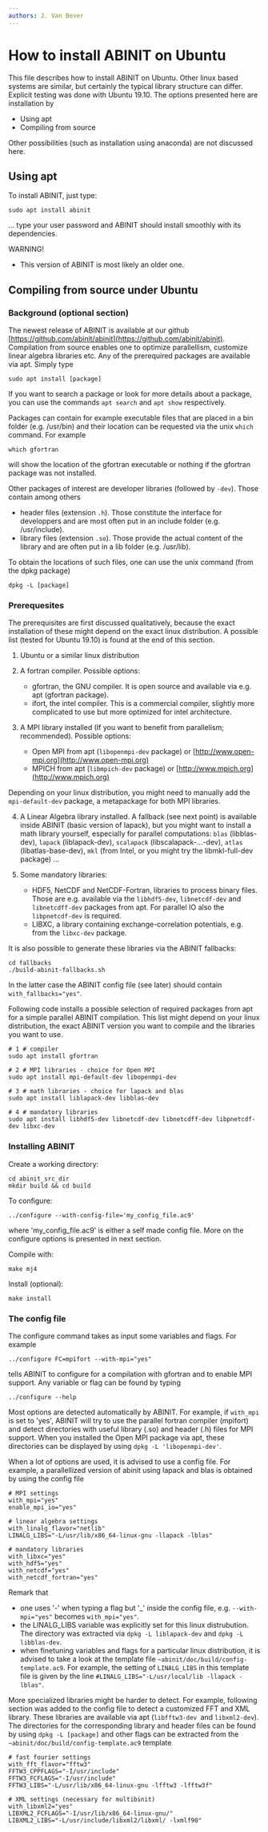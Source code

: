 ```yaml
---
authors: J. Van Bever
---
```


# How to install ABINIT on Ubuntu

This file describes how to install ABINIT on Ubuntu. Other linux based systems are similar, but certainly the typical library structure can differ. Explicit testing was done with Ubuntu 19.10. The options presented here are installation by

 - Using apt
 - Compiling from source

Other possibilities (such as installation using anaconda) are not discussed here.

## Using apt

To install ABINIT, just type:

    sudo apt install abinit

... type your user password and ABINIT should install smoothly with its dependencies.

WARNING!

* This version of ABINIT is most likely an older one.

## Compiling from source under Ubuntu

### Background (optional section)

The newest release of ABINIT is available at our github [https://github.com/abinit/abinit](https://github.com/abinit/abinit). Compilation from source enables one to optimize parallellism, customize linear algebra libraries etc. Any of the prerequired packages are available via apt. Simply type

    sudo apt install [package]

If you want to search a package or look for more details about a package, you can use the commands `apt search` and `apt show` respectively.

Packages can contain for example executable files that are placed in a bin folder (e.g. /usr/bin) and their location can be requested via the unix `which` command. For example

    which gfortran

will show the location of the gfortran executable or nothing if the gfortran package was not installed.

Other packages of interest are developer libraries (followed by `-dev`). Those contain among others

  - header files (extension `.h`). Those constitute the interface for developpers and are most often put in an include folder (e.g. /usr/include).
  - library files (extension `.so`). Those provide the actual content of the library and are often put in a lib folder (e.g. /usr/lib).

To obtain the locations of such files, one can use the unix command (from the dpkg package)

    dpkg -L [package]

### Prerequesites

The prerequisites are first discussed qualitatively, because the exact installation of these might depend on the exact linux distribution. A possible list (tested for Ubuntu 19.10) is found at the end of this section.

1. Ubuntu or a similar linux distribution

2. A fortran compiler. Possible options:

      - gfortran, the GNU compiler. It is open source and available via e.g. apt (gfortran package).
      - ifort, the intel compiler. This is a commercial compiler, slightly more complicated to use but more optimized for intel architecture.

3. A MPI library installed (If you want to benefit from parallelism; recommended).
   Possible options:

      - Open MPI from apt (`libopenmpi-dev` package) or [http://www.open-mpi.org](http://www.open-mpi.org) 
      - MPICH from apt (`libmpich-dev` package) or [http://www.mpich.org](http://www.mpich.org)

Depending on your linux distribution, you might need to manually add the `mpi-default-dev` package, a metapackage for both MPI libraries.

4. A Linear Algebra library installed.
  A fallback (see next point) is available inside ABINIT (basic version of lapack), but you might want to install a math library yourself, especially for parallel computations: `blas` (libblas-dev), `lapack` (liblapack-dev), `scalapack` (libscalapack-...-dev), `atlas` (libatlas-base-dev), `mkl` (from Intel, or you might try the libmkl-full-dev package) ...

5. Some mandatory libraries:

      - HDF5, NetCDF and NetCDF-Fortran, libraries to process binary files. Those are e.g. available via the `libhdf5-dev`, `libnetcdf-dev` and `libnetcdff-dev` packages from apt. For parallel IO also the `libpnetcdf-dev` is required.
      - LIBXC, a library containing exchange-correlation potentials, e.g. from the `libxc-dev` package.
  
  It is also possible to generate these libraries via the ABINIT fallbacks:

    cd fallbacks
    ./build-abinit-fallbacks.sh

  In the latter case the ABINIT config file (see later) should contain `with_fallbacks="yes"`.

Following code installs a possible selection of required packages from apt for a simple parallel ABINIT compilation. This list might depend on your linux distribution, the exact ABINIT version you want to compile and the libraries you want to use.

    # 1 # compiler
    sudo apt install gfortran 
    
    # 2 # MPI libraries - choice for Open MPI
    sudo apt install mpi-default-dev libopenmpi-dev
    
    # 3 # math libraries - choice for lapack and blas
    sudo apt install liblapack-dev libblas-dev
    
    # 4 # mandatory libraries
    sudo apt install libhdf5-dev libnetcdf-dev libnetcdff-dev libpnetcdf-dev libxc-dev

### Installing ABINIT

Create a working directory:

    cd abinit_src_dir
    mkdir build && cd build

To configure:

    ../configure --with-config-file='my_config_file.ac9'

where 'my_config_file.ac9' is either a self made config file. More on the configure options is presented in next section.

Compile with:

    make mj4

Install (optional):

    make install

### The config file

The configure command takes as input some variables and flags. For example

    ../configure FC=mpifort --with-mpi="yes"

tells ABINIT to configure for a compilation with gfortran and to enable MPI support. Any variable or flag can be found by typing

    ../configure --help

Most options are detected automatically by ABINIT. For example, if `with_mpi` is set to 'yes', ABINIT will try to use the parallel fortran compiler (mpifort) and detect directories with useful library (.so) and header (.h) files for MPI support. When you installed the Open MPI package via apt, these directories can be displayed by using `dpkg -L 'libopenmpi-dev'`.

When a lot of options are used, it is advised to use a config file. For example, a parallellized version of abinit using lapack and blas is obtained by using the config file

    # MPI settings
    with_mpi="yes"
    enable_mpi_io="yes"
    
    # linear algebra settings
    with_linalg_flavor="netlib"
    LINALG_LIBS="-L/usr/lib/x86_64-linux-gnu -llapack -lblas"
    
    # mandatory libraries
    with_libxc="yes"
    with_hdf5="yes"
    with_netcdf="yes"
    with_netcdf_fortran="yes"

Remark that

  - one uses '-' when typing a flag but '_' inside the config file, e.g. `--with-mpi="yes"` becomes `with_mpi="yes"`.
  - the LINALG_LIBS variable was explicitly set for this linux distrubution. The directory was extracted via `dpkg -L liblapack-dev` and `dpkg -L libblas-dev`.
  - when finetuning variables and flags for a particular linux distribution, it is advised to take a look at the template file `~abinit/doc/build/config-template.ac9`. For example, the setting of `LINALG_LIBS` in this template file is given by the line `#LINALG_LIBS="-L/usr/local/lib -llapack -lblas"`.

More specialized libraries might be harder to detect. For example, following section was added to the config file to detect a customized FFT and XML library. These libraries are available via apt (`libfftw3-dev `and `libxml2-dev`). The directories for the corresponding library and header files can be found by using `dpkg -L [package]` and other flags can be extracted from the `~abinit/doc/build/config-template.ac9` template

    # fast fourier settings
    with_fft_flavor="fftw3"
    FFTW3_CPPFLAGS="-I/usr/include"
    FFTW3_FCFLAGS="-I/usr/include"
    FFTW3_LIBS="-L/usr/lib/x86_64-linux-gnu -lfftw3 -lfftw3f"
    
    # XML settings (necessary for multibinit)
    with_libxml2="yes"
    LIBXML2_FCFLAGS="-I/usr/lib/x86_64-linux-gnu/"
    LIBXML2_LIBS="-L/usr/include/libxml2/libxml/ -lxmlf90"
